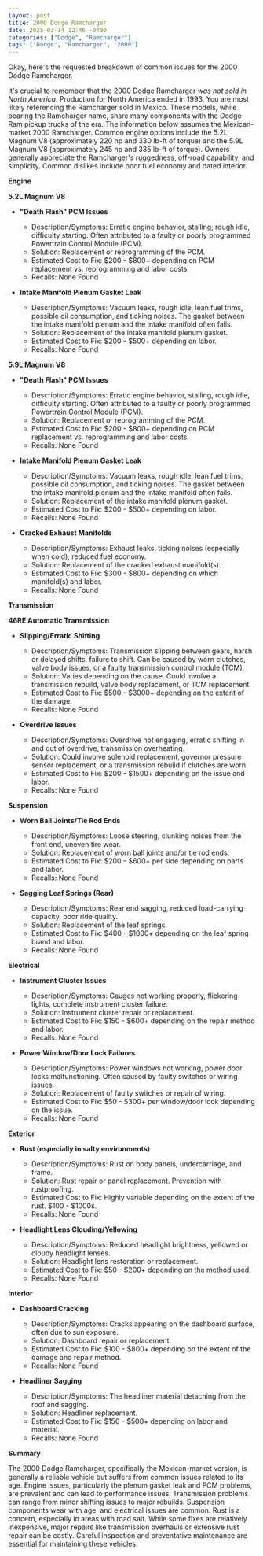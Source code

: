 ```yaml
---
layout: post
title: 2000 Dodge Ramcharger
date: 2025-03-14 12:46 -0400
categories: ["Dodge", "Ramcharger"]
tags: ["Dodge", "Ramcharger", "2000"]
---
```

Okay, here's the requested breakdown of common issues for the 2000 Dodge Ramcharger.

It's crucial to remember that the 2000 Dodge Ramcharger *was not sold in North America*. Production for North America ended in 1993. You are most likely referencing the Ramcharger sold in Mexico. These models, while bearing the Ramcharger name, share many components with the Dodge Ram pickup trucks of the era. The information below assumes the Mexican-market 2000 Ramcharger. Common engine options include the 5.2L Magnum V8 (approximately 220 hp and 330 lb-ft of torque) and the 5.9L Magnum V8 (approximately 245 hp and 335 lb-ft of torque). Owners generally appreciate the Ramcharger's ruggedness, off-road capability, and simplicity. Common dislikes include poor fuel economy and dated interior.

**Engine**

**5.2L Magnum V8**

*   **"Death Flash" PCM Issues**
    *   Description/Symptoms: Erratic engine behavior, stalling, rough idle, difficulty starting. Often attributed to a faulty or poorly programmed Powertrain Control Module (PCM).
    *   Solution: Replacement or reprogramming of the PCM.
    *   Estimated Cost to Fix: $200 - $800+ depending on PCM replacement vs. reprogramming and labor costs.
    *   Recalls: None Found

*   **Intake Manifold Plenum Gasket Leak**
    *   Description/Symptoms: Vacuum leaks, rough idle, lean fuel trims, possible oil consumption, and ticking noises. The gasket between the intake manifold plenum and the intake manifold often fails.
    *   Solution: Replacement of the intake manifold plenum gasket.
    *   Estimated Cost to Fix: $200 - $500+ depending on labor.
    *   Recalls: None Found

**5.9L Magnum V8**

*   **"Death Flash" PCM Issues**
    *   Description/Symptoms: Erratic engine behavior, stalling, rough idle, difficulty starting. Often attributed to a faulty or poorly programmed Powertrain Control Module (PCM).
    *   Solution: Replacement or reprogramming of the PCM.
    *   Estimated Cost to Fix: $200 - $800+ depending on PCM replacement vs. reprogramming and labor costs.
    *   Recalls: None Found
*   **Intake Manifold Plenum Gasket Leak**
    *   Description/Symptoms: Vacuum leaks, rough idle, lean fuel trims, possible oil consumption, and ticking noises. The gasket between the intake manifold plenum and the intake manifold often fails.
    *   Solution: Replacement of the intake manifold plenum gasket.
    *   Estimated Cost to Fix: $200 - $500+ depending on labor.
    *   Recalls: None Found

*   **Cracked Exhaust Manifolds**
    *   Description/Symptoms: Exhaust leaks, ticking noises (especially when cold), reduced fuel economy.
    *   Solution: Replacement of the cracked exhaust manifold(s).
    *   Estimated Cost to Fix: $300 - $800+ depending on which manifold(s) and labor.
    *   Recalls: None Found

**Transmission**

**46RE Automatic Transmission**

*   **Slipping/Erratic Shifting**
    *   Description/Symptoms: Transmission slipping between gears, harsh or delayed shifts, failure to shift. Can be caused by worn clutches, valve body issues, or a faulty transmission control module (TCM).
    *   Solution: Varies depending on the cause. Could involve a transmission rebuild, valve body replacement, or TCM replacement.
    *   Estimated Cost to Fix: $500 - $3000+ depending on the extent of the damage.
    *   Recalls: None Found

*   **Overdrive Issues**
    * Description/Symptoms: Overdrive not engaging, erratic shifting in and out of overdrive, transmission overheating.
    *   Solution: Could involve solenoid replacement, governor pressure sensor replacement, or a transmission rebuild if clutches are worn.
    *   Estimated Cost to Fix: $200 - $1500+ depending on the issue and labor.
    *   Recalls: None Found

**Suspension**

*   **Worn Ball Joints/Tie Rod Ends**
    *   Description/Symptoms: Loose steering, clunking noises from the front end, uneven tire wear.
    *   Solution: Replacement of worn ball joints and/or tie rod ends.
    *   Estimated Cost to Fix: $200 - $600+ per side depending on parts and labor.
    *   Recalls: None Found

*   **Sagging Leaf Springs (Rear)**
    *   Description/Symptoms: Rear end sagging, reduced load-carrying capacity, poor ride quality.
    *   Solution: Replacement of the leaf springs.
    *   Estimated Cost to Fix: $400 - $1000+ depending on the leaf spring brand and labor.
    *   Recalls: None Found

**Electrical**

*   **Instrument Cluster Issues**
    *   Description/Symptoms: Gauges not working properly, flickering lights, complete instrument cluster failure.
    *   Solution: Instrument cluster repair or replacement.
    *   Estimated Cost to Fix: $150 - $600+ depending on the repair method and labor.
    *   Recalls: None Found

*   **Power Window/Door Lock Failures**
    *   Description/Symptoms: Power windows not working, power door locks malfunctioning. Often caused by faulty switches or wiring issues.
    *   Solution: Replacement of faulty switches or repair of wiring.
    *   Estimated Cost to Fix: $50 - $300+ per window/door lock depending on the issue.
    *   Recalls: None Found

**Exterior**

*   **Rust (especially in salty environments)**
    *   Description/Symptoms: Rust on body panels, undercarriage, and frame.
    *   Solution: Rust repair or panel replacement. Prevention with rustproofing.
    *   Estimated Cost to Fix: Highly variable depending on the extent of the rust. $100 - $1000s.
    *   Recalls: None Found

*   **Headlight Lens Clouding/Yellowing**
    *   Description/Symptoms: Reduced headlight brightness, yellowed or cloudy headlight lenses.
    *   Solution: Headlight lens restoration or replacement.
    *   Estimated Cost to Fix: $50 - $200+ depending on the method used.
    *   Recalls: None Found

**Interior**

*   **Dashboard Cracking**
    *   Description/Symptoms: Cracks appearing on the dashboard surface, often due to sun exposure.
    *   Solution: Dashboard repair or replacement.
    *   Estimated Cost to Fix: $100 - $800+ depending on the extent of the damage and repair method.
    *   Recalls: None Found

*   **Headliner Sagging**
    *   Description/Symptoms: The headliner material detaching from the roof and sagging.
    *   Solution: Headliner replacement.
    *   Estimated Cost to Fix: $150 - $500+ depending on labor and material.
    *   Recalls: None Found

**Summary**

The 2000 Dodge Ramcharger, specifically the Mexican-market version, is generally a reliable vehicle but suffers from common issues related to its age. Engine issues, particularly the plenum gasket leak and PCM problems, are prevalent and can lead to performance issues. Transmission problems can range from minor shifting issues to major rebuilds. Suspension components wear with age, and electrical issues are common. Rust is a concern, especially in areas with road salt. While some fixes are relatively inexpensive, major repairs like transmission overhauls or extensive rust repair can be costly. Careful inspection and preventative maintenance are essential for maintaining these vehicles.

